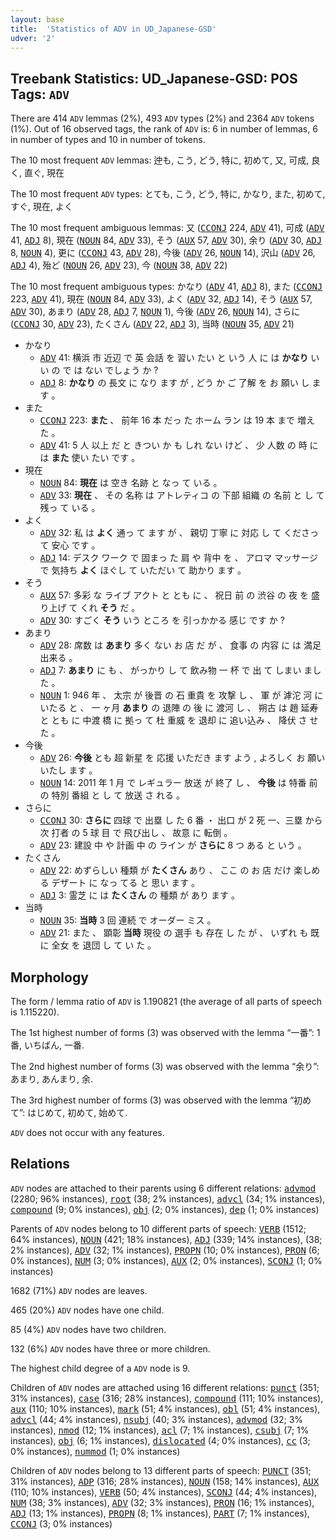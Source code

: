 ```yaml
---
layout: base
title:  'Statistics of ADV in UD_Japanese-GSD'
udver: '2'
---
```


## Treebank Statistics: UD_Japanese-GSD: POS Tags: `ADV`

There are 414 `ADV` lemmas (2%), 493 `ADV` types (2%) and 2364 `ADV` tokens (1%).
Out of 16 observed tags, the rank of `ADV` is: 6 in number of lemmas, 6 in number of types and 10 in number of tokens.

The 10 most frequent `ADV` lemmas: 迚も, こう, どう, 特に, 初めて, 又, 可成, 良く, 直ぐ, 現在

The 10 most frequent `ADV` types:  とても, こう, どう, 特に, かなり, また, 初めて, すぐ, 現在, よく

The 10 most frequent ambiguous lemmas: 又 (<tt><a href="ja_gsd-pos-CCONJ.html">CCONJ</a></tt> 224, <tt><a href="ja_gsd-pos-ADV.html">ADV</a></tt> 41), 可成 (<tt><a href="ja_gsd-pos-ADV.html">ADV</a></tt> 41, <tt><a href="ja_gsd-pos-ADJ.html">ADJ</a></tt> 8), 現在 (<tt><a href="ja_gsd-pos-NOUN.html">NOUN</a></tt> 84, <tt><a href="ja_gsd-pos-ADV.html">ADV</a></tt> 33), そう (<tt><a href="ja_gsd-pos-AUX.html">AUX</a></tt> 57, <tt><a href="ja_gsd-pos-ADV.html">ADV</a></tt> 30), 余り (<tt><a href="ja_gsd-pos-ADV.html">ADV</a></tt> 30, <tt><a href="ja_gsd-pos-ADJ.html">ADJ</a></tt> 8, <tt><a href="ja_gsd-pos-NOUN.html">NOUN</a></tt> 4), 更に (<tt><a href="ja_gsd-pos-CCONJ.html">CCONJ</a></tt> 43, <tt><a href="ja_gsd-pos-ADV.html">ADV</a></tt> 28), 今後 (<tt><a href="ja_gsd-pos-ADV.html">ADV</a></tt> 26, <tt><a href="ja_gsd-pos-NOUN.html">NOUN</a></tt> 14), 沢山 (<tt><a href="ja_gsd-pos-ADV.html">ADV</a></tt> 26, <tt><a href="ja_gsd-pos-ADJ.html">ADJ</a></tt> 4), 殆ど (<tt><a href="ja_gsd-pos-NOUN.html">NOUN</a></tt> 26, <tt><a href="ja_gsd-pos-ADV.html">ADV</a></tt> 23), 今 (<tt><a href="ja_gsd-pos-NOUN.html">NOUN</a></tt> 38, <tt><a href="ja_gsd-pos-ADV.html">ADV</a></tt> 22)

The 10 most frequent ambiguous types:  かなり (<tt><a href="ja_gsd-pos-ADV.html">ADV</a></tt> 41, <tt><a href="ja_gsd-pos-ADJ.html">ADJ</a></tt> 8), また (<tt><a href="ja_gsd-pos-CCONJ.html">CCONJ</a></tt> 223, <tt><a href="ja_gsd-pos-ADV.html">ADV</a></tt> 41), 現在 (<tt><a href="ja_gsd-pos-NOUN.html">NOUN</a></tt> 84, <tt><a href="ja_gsd-pos-ADV.html">ADV</a></tt> 33), よく (<tt><a href="ja_gsd-pos-ADV.html">ADV</a></tt> 32, <tt><a href="ja_gsd-pos-ADJ.html">ADJ</a></tt> 14), そう (<tt><a href="ja_gsd-pos-AUX.html">AUX</a></tt> 57, <tt><a href="ja_gsd-pos-ADV.html">ADV</a></tt> 30), あまり (<tt><a href="ja_gsd-pos-ADV.html">ADV</a></tt> 28, <tt><a href="ja_gsd-pos-ADJ.html">ADJ</a></tt> 7, <tt><a href="ja_gsd-pos-NOUN.html">NOUN</a></tt> 1), 今後 (<tt><a href="ja_gsd-pos-ADV.html">ADV</a></tt> 26, <tt><a href="ja_gsd-pos-NOUN.html">NOUN</a></tt> 14), さらに (<tt><a href="ja_gsd-pos-CCONJ.html">CCONJ</a></tt> 30, <tt><a href="ja_gsd-pos-ADV.html">ADV</a></tt> 23), たくさん (<tt><a href="ja_gsd-pos-ADV.html">ADV</a></tt> 22, <tt><a href="ja_gsd-pos-ADJ.html">ADJ</a></tt> 3), 当時 (<tt><a href="ja_gsd-pos-NOUN.html">NOUN</a></tt> 35, <tt><a href="ja_gsd-pos-ADV.html">ADV</a></tt> 21)


* かなり
  * <tt><a href="ja_gsd-pos-ADV.html">ADV</a></tt> 41: 横浜 市 近辺 で 英 会話 を 習い たい と いう 人 に は <b>かなり</b> いい の で は ない でしょう か ?
  * <tt><a href="ja_gsd-pos-ADJ.html">ADJ</a></tt> 8: <b>かなり</b> の 長文 に なり ます が , どう か ご 了解 を お 願い し ます 。
* また
  * <tt><a href="ja_gsd-pos-CCONJ.html">CCONJ</a></tt> 223: <b>また</b> 、 前年 16 本 だっ た ホーム ラン は 19 本 まで 増え た 。
  * <tt><a href="ja_gsd-pos-ADV.html">ADV</a></tt> 41: 5 人 以上 だ と きつい か も しれ ない けど 、 少 人数 の 時 に は <b>また</b> 使い たい です 。
* 現在
  * <tt><a href="ja_gsd-pos-NOUN.html">NOUN</a></tt> 84: <b>現在</b> は 空き 名跡 と なっ て いる 。
  * <tt><a href="ja_gsd-pos-ADV.html">ADV</a></tt> 33: <b>現在</b> 、 その 名称 は アトレティコ の 下部 組織 の 名前 と し て 残っ て いる 。
* よく
  * <tt><a href="ja_gsd-pos-ADV.html">ADV</a></tt> 32: 私 は <b>よく</b> 通っ て ます が 、 親切 丁寧 に 対応 し て くださっ て 安心 です 。
  * <tt><a href="ja_gsd-pos-ADJ.html">ADJ</a></tt> 14: デスク ワーク で 固まっ た 肩 や 背中 を 、 アロマ マッサージ で 気持ち <b>よく</b> ほぐし て いただい て 助かり ます 。
* そう
  * <tt><a href="ja_gsd-pos-AUX.html">AUX</a></tt> 57: 多彩 な ライブ アクト と とも に 、 祝日 前 の 渋谷 の 夜 を 盛り上げ て くれ <b>そう</b> だ 。
  * <tt><a href="ja_gsd-pos-ADV.html">ADV</a></tt> 30: すごく <b>そう</b> いう ところ を 引っかかる 感じ です か ?
* あまり
  * <tt><a href="ja_gsd-pos-ADV.html">ADV</a></tt> 28: 席数 は <b>あまり</b> 多く ない お 店 だ が 、 食事 の 内容 に は 満足 出来る 。
  * <tt><a href="ja_gsd-pos-ADJ.html">ADJ</a></tt> 7: <b>あまり</b> に も 、 がっかり し て 飲み物 一 杯 で 出 て しまい まし た 。
  * <tt><a href="ja_gsd-pos-NOUN.html">NOUN</a></tt> 1: 946 年 、 太宗 が 後晋 の 石 重貴 を 攻撃 し 、 軍 が 滹沱 河 に いたる と 、 一 ヶ月 <b>あまり</b> の 退陣 の 後 に 渡河 し 、 朔古 は 趙 延寿 と とも に 中渡 橋 に 拠っ て 杜 重威 を 退却 に 追い込み 、 降伏 さ せ た 。
* 今後
  * <tt><a href="ja_gsd-pos-ADV.html">ADV</a></tt> 26: <b>今後</b> とも 超 新星 を 応援 いただき ます よう , よろしく お 願い いたし ます 。
  * <tt><a href="ja_gsd-pos-NOUN.html">NOUN</a></tt> 14: 2011 年 1 月 で レギュラー 放送 が 終了 し 、 <b>今後</b> は 特番 前 の 特別 番組 と し て 放送 さ れる 。
* さらに
  * <tt><a href="ja_gsd-pos-CCONJ.html">CCONJ</a></tt> 30: <b>さらに</b> 四球 で 出塁 し た 6 番 ・ 出口 が 2 死 一、三塁 から 次 打者 の 5 球 目 で 飛び出し 、 故意 に 転倒 。
  * <tt><a href="ja_gsd-pos-ADV.html">ADV</a></tt> 23: 建設 中 や 計画 中 の ライン が <b>さらに</b> 8 つ ある と いう 。
* たくさん
  * <tt><a href="ja_gsd-pos-ADV.html">ADV</a></tt> 22: めずらしい 種類 が <b>たくさん</b> あり 、 ここ の お 店 だけ 楽しめる デザート に なっ てる と 思い ます 。
  * <tt><a href="ja_gsd-pos-ADJ.html">ADJ</a></tt> 3: 霊芝 に は <b>たくさん</b> の 種類 が あり ます 。
* 当時
  * <tt><a href="ja_gsd-pos-NOUN.html">NOUN</a></tt> 35: <b>当時</b> 3 回 連続 で オーダー ミス 。
  * <tt><a href="ja_gsd-pos-ADV.html">ADV</a></tt> 21: また 、 顕彰 <b>当時</b> 現役 の 選手 も 存在 し た が 、 いずれ も 既に 全女 を 退団 し て い た 。

## Morphology

The form / lemma ratio of `ADV` is 1.190821 (the average of all parts of speech is 1.115220).

The 1st highest number of forms (3) was observed with the lemma “一番”: 1番, いちばん, 一番.

The 2nd highest number of forms (3) was observed with the lemma “余り”: あまり, あんまり, 余.

The 3rd highest number of forms (3) was observed with the lemma “初めて”: はじめて, 初めて, 始めて.

`ADV` does not occur with any features.


## Relations

`ADV` nodes are attached to their parents using 6 different relations: <tt><a href="ja_gsd-dep-advmod.html">advmod</a></tt> (2280; 96% instances), <tt><a href="ja_gsd-dep-root.html">root</a></tt> (38; 2% instances), <tt><a href="ja_gsd-dep-advcl.html">advcl</a></tt> (34; 1% instances), <tt><a href="ja_gsd-dep-compound.html">compound</a></tt> (9; 0% instances), <tt><a href="ja_gsd-dep-obj.html">obj</a></tt> (2; 0% instances), <tt><a href="ja_gsd-dep-dep.html">dep</a></tt> (1; 0% instances)

Parents of `ADV` nodes belong to 10 different parts of speech: <tt><a href="ja_gsd-pos-VERB.html">VERB</a></tt> (1512; 64% instances), <tt><a href="ja_gsd-pos-NOUN.html">NOUN</a></tt> (421; 18% instances), <tt><a href="ja_gsd-pos-ADJ.html">ADJ</a></tt> (339; 14% instances),  (38; 2% instances), <tt><a href="ja_gsd-pos-ADV.html">ADV</a></tt> (32; 1% instances), <tt><a href="ja_gsd-pos-PROPN.html">PROPN</a></tt> (10; 0% instances), <tt><a href="ja_gsd-pos-PRON.html">PRON</a></tt> (6; 0% instances), <tt><a href="ja_gsd-pos-NUM.html">NUM</a></tt> (3; 0% instances), <tt><a href="ja_gsd-pos-AUX.html">AUX</a></tt> (2; 0% instances), <tt><a href="ja_gsd-pos-SCONJ.html">SCONJ</a></tt> (1; 0% instances)

1682 (71%) `ADV` nodes are leaves.

465 (20%) `ADV` nodes have one child.

85 (4%) `ADV` nodes have two children.

132 (6%) `ADV` nodes have three or more children.

The highest child degree of a `ADV` node is 9.

Children of `ADV` nodes are attached using 16 different relations: <tt><a href="ja_gsd-dep-punct.html">punct</a></tt> (351; 31% instances), <tt><a href="ja_gsd-dep-case.html">case</a></tt> (316; 28% instances), <tt><a href="ja_gsd-dep-compound.html">compound</a></tt> (111; 10% instances), <tt><a href="ja_gsd-dep-aux.html">aux</a></tt> (110; 10% instances), <tt><a href="ja_gsd-dep-mark.html">mark</a></tt> (51; 4% instances), <tt><a href="ja_gsd-dep-obl.html">obl</a></tt> (51; 4% instances), <tt><a href="ja_gsd-dep-advcl.html">advcl</a></tt> (44; 4% instances), <tt><a href="ja_gsd-dep-nsubj.html">nsubj</a></tt> (40; 3% instances), <tt><a href="ja_gsd-dep-advmod.html">advmod</a></tt> (32; 3% instances), <tt><a href="ja_gsd-dep-nmod.html">nmod</a></tt> (12; 1% instances), <tt><a href="ja_gsd-dep-acl.html">acl</a></tt> (7; 1% instances), <tt><a href="ja_gsd-dep-csubj.html">csubj</a></tt> (7; 1% instances), <tt><a href="ja_gsd-dep-obj.html">obj</a></tt> (6; 1% instances), <tt><a href="ja_gsd-dep-dislocated.html">dislocated</a></tt> (4; 0% instances), <tt><a href="ja_gsd-dep-cc.html">cc</a></tt> (3; 0% instances), <tt><a href="ja_gsd-dep-nummod.html">nummod</a></tt> (1; 0% instances)

Children of `ADV` nodes belong to 13 different parts of speech: <tt><a href="ja_gsd-pos-PUNCT.html">PUNCT</a></tt> (351; 31% instances), <tt><a href="ja_gsd-pos-ADP.html">ADP</a></tt> (316; 28% instances), <tt><a href="ja_gsd-pos-NOUN.html">NOUN</a></tt> (158; 14% instances), <tt><a href="ja_gsd-pos-AUX.html">AUX</a></tt> (110; 10% instances), <tt><a href="ja_gsd-pos-VERB.html">VERB</a></tt> (50; 4% instances), <tt><a href="ja_gsd-pos-SCONJ.html">SCONJ</a></tt> (44; 4% instances), <tt><a href="ja_gsd-pos-NUM.html">NUM</a></tt> (38; 3% instances), <tt><a href="ja_gsd-pos-ADV.html">ADV</a></tt> (32; 3% instances), <tt><a href="ja_gsd-pos-PRON.html">PRON</a></tt> (16; 1% instances), <tt><a href="ja_gsd-pos-ADJ.html">ADJ</a></tt> (13; 1% instances), <tt><a href="ja_gsd-pos-PROPN.html">PROPN</a></tt> (8; 1% instances), <tt><a href="ja_gsd-pos-PART.html">PART</a></tt> (7; 1% instances), <tt><a href="ja_gsd-pos-CCONJ.html">CCONJ</a></tt> (3; 0% instances)

